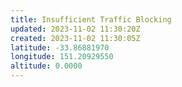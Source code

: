 ```yaml
---
title: Insufficient Traffic Blocking
updated: 2023-11-02 11:30:20Z
created: 2023-11-02 11:30:05Z
latitude: -33.86881970
longitude: 151.20929550
altitude: 0.0000
---
```


